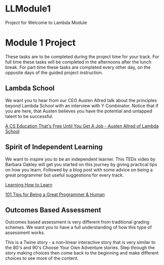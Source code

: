 # LLModule1
Project for Welcome to Lambda Module

# Module 1 Project

These tasks are to be completed during the project time for your track. For full time these tasks will be completed in the afternoons after the lunch break. For part time these tasks are completed every other day, on the opposite days of the guided project instruction.
 

## Lambda School
We want you to hear from our CEO Austen Allred talk about the principles beyond Lambda School with an interview with Y Combinator. Notice that if you are here, that Austen believes you have the potential and untapped talent to be successful. 

[A CS Education That's Free Until You Get A Job - Austen Allred of Lambda School](https://www.youtube.com/watch?v=_yIAYZtdrfI)

## Spirit of Independent Learning
We want to inspire you to be an independent learner. This TEDx video by Barbara Oakley will get you started on this journey by giving practical tips on how you learn. Followed by a blog post with some advice on being a great programmer but useful suggestions for every track. 

[Learning How to Learn](https://www.youtube.com/watch?v=O96fE1E-rf8)

[101 Tips for Being a Great Programmer & Human](https://dev.to/emmawedekind/101-tips-for-being-a-great-programmer-human-36nl)


## Outcomes Based Assessment
Outcomes based assessment is very different from traditional grading schemes. We want you to have a full understanding of how this type of assessment works.

This is a Twine story -  a non-linear interactive story that is very similar to the 80's and 90's Choose Your Own Adventure stories. Step through the story making choices then come back to the beginning and make different choices to see more of the content. 

